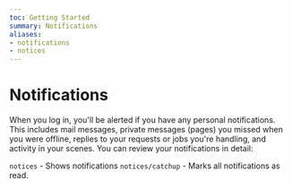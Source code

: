 ```yaml
---
toc: Getting Started
summary: Notifications
aliases:
- notifications
- notices
---
```


# Notifications

When you log in, you'll be alerted if you have any personal notifications. This includes mail messages, private messages (pages) you missed when you were offline, replies to your requests or jobs you're handling, and activity in your scenes. You can review your notifications in detail:

`notices` - Shows notifications
`notices/catchup` - Marks all notifications as read.